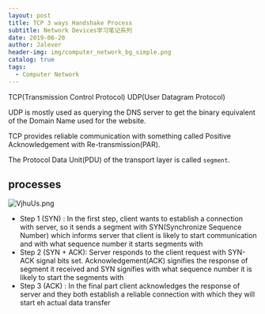 ```yaml
---
layout: post
title: TCP 3 ways Handshake Process
subtitle: Network Devices学习笔记系列
date: 2019-06-20
author: Jalever
header-img: img/computer_network_bg_simple.png
catalog: true
tags:
  - Computer Network
---
```


TCP(Transmission Control Protocol)
UDP(User Datagram Protocol)

UDP is mostly used as querying the DNS server to get the binary equivalent of the Domain Name used for the website.

TCP provides reliable communication with something called Positive Acknowledgement with Re-transmission(PAR).

The Protocol Data Unit(PDU) of the transport layer is called `segment`.

## processes

![VjhuUs.png](https://s2.ax1x.com/2019/06/20/VjhuUs.png)

- Step 1 (SYN) : In the first step, client wants to establish a connection with server, so it sends a segment with SYN(Synchronize Sequence Number) which informs server that client is likely to start communication and with what sequence number it starts segments with
- Step 2 (SYN + ACK): Server responds to the client request with SYN-ACK signal bits set. Acknowledgement(ACK) signifies the response of segment it received and SYN signifies with what sequence number it is likely to start the segments with
- Step 3 (ACK) : In the final part client acknowledges the response of server and they both establish a reliable connection with which they will start eh actual data transfer
